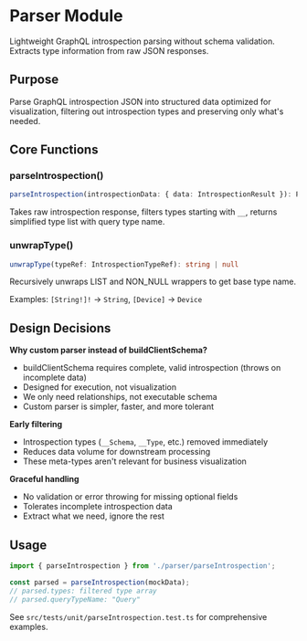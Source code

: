 # Parser Module

Lightweight GraphQL introspection parsing without schema validation. Extracts type information from raw JSON responses.

## Purpose

Parse GraphQL introspection JSON into structured data optimized for visualization, filtering out introspection types and preserving only what's needed.

## Core Functions

### parseIntrospection()

```typescript
parseIntrospection(introspectionData: { data: IntrospectionResult }): ParsedIntrospection
```

Takes raw introspection response, filters types starting with `__`, returns simplified type list with query type name.

### unwrapType()

```typescript
unwrapType(typeRef: IntrospectionTypeRef): string | null
```

Recursively unwraps LIST and NON_NULL wrappers to get base type name.

Examples: `[String!]!` → `String`, `[Device]` → `Device`

## Design Decisions

**Why custom parser instead of buildClientSchema?**
- buildClientSchema requires complete, valid introspection (throws on incomplete data)
- Designed for execution, not visualization
- We only need relationships, not executable schema
- Custom parser is simpler, faster, and more tolerant

**Early filtering**
- Introspection types (`__Schema`, `__Type`, etc.) removed immediately
- Reduces data volume for downstream processing
- These meta-types aren't relevant for business visualization

**Graceful handling**
- No validation or error throwing for missing optional fields
- Tolerates incomplete introspection data
- Extract what we need, ignore the rest

## Usage

```typescript
import { parseIntrospection } from './parser/parseIntrospection';

const parsed = parseIntrospection(mockData);
// parsed.types: filtered type array
// parsed.queryTypeName: "Query"
```

See `src/tests/unit/parseIntrospection.test.ts` for comprehensive examples.
